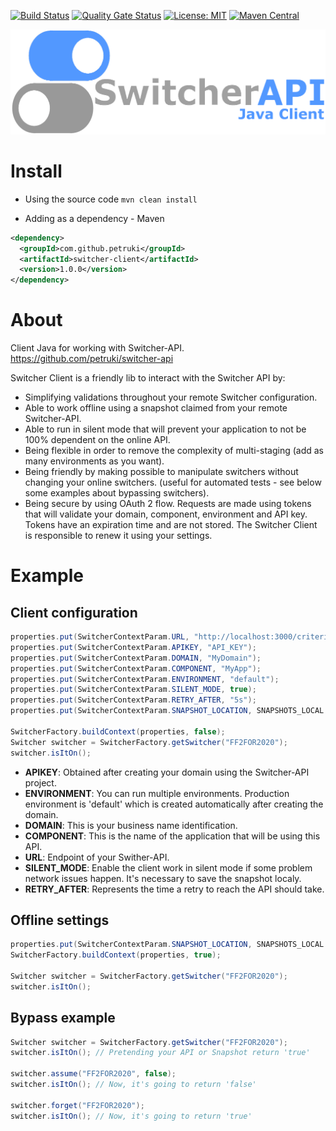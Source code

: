[![Build Status](https://travis-ci.com/petruki/switcher-client.svg?branch=master)](https://travis-ci.com/petruki/switcher-client)
[![Quality Gate Status](https://sonarcloud.io/api/project_badges/measure?project=switcher-client-java&metric=alert_status)](https://sonarcloud.io/dashboard?id=switcher-client-java)
[![License: MIT](https://img.shields.io/badge/License-MIT-yellow.svg)](https://opensource.org/licenses/MIT)
[![Maven Central](https://img.shields.io/maven-central/v/com.github.petruki/switcher-client.svg?label=Maven%20Central)](https://search.maven.org/search?q=g:%22com.github.petruki%22%20AND%20a:%22switcher-client%22)

![Switcher API: Java Client: Cloud-based Feature Flag API](https://github.com/petruki/switcherapi-assets/blob/master/logo/switcherapi_java_client.png)

# Install  
- Using the source code
`mvn clean install`

- Adding as a dependency - Maven
```xml
<dependency>
  <groupId>com.github.petruki</groupId>
  <artifactId>switcher-client</artifactId>
  <version>1.0.0</version>
</dependency>
```	

# About  
Client Java for working with Switcher-API.
https://github.com/petruki/switcher-api

Switcher Client is a friendly lib to interact with the Switcher API by:
- Simplifying validations throughout your remote Switcher configuration.
- Able to work offline using a snapshot claimed from your remote Switcher-API.
- Able to run in silent mode that will prevent your application to not be 100% dependent on the online API.
- Being flexible in order to remove the complexity of multi-staging (add as many environments as you want).
- Being friendly by making possible to manipulate switchers without changing your online switchers. (useful for automated tests - see below some examples about bypassing switchers).
- Being secure by using OAuth 2 flow. Requests are made using tokens that will validate your domain, component, environment and API key.
Tokens have an expiration time and are not stored. The Switcher Client is responsible to renew it using your settings.

# Example
## Client configuration
```java
properties.put(SwitcherContextParam.URL, "http://localhost:3000/criteria");
properties.put(SwitcherContextParam.APIKEY, "API_KEY");
properties.put(SwitcherContextParam.DOMAIN, "MyDomain");
properties.put(SwitcherContextParam.COMPONENT, "MyApp");
properties.put(SwitcherContextParam.ENVIRONMENT, "default");
properties.put(SwitcherContextParam.SILENT_MODE, true);
properties.put(SwitcherContextParam.RETRY_AFTER, "5s");
properties.put(SwitcherContextParam.SNAPSHOT_LOCATION, SNAPSHOTS_LOCAL + "default.json");

SwitcherFactory.buildContext(properties, false);
Switcher switcher = SwitcherFactory.getSwitcher("FF2FOR2020");
switcher.isItOn();
```
- **APIKEY**: Obtained after creating your domain using the Switcher-API project.
- **ENVIRONMENT**: You can run multiple environments. Production environment is 'default' which is created automatically after creating the domain.
- **DOMAIN**: This is your business name identification.
- **COMPONENT**: This is the name of the application that will be using this API.
- **URL**: Endpoint of your Swither-API.
- **SILENT_MODE**: Enable the client work in silent mode if some problem network issues happen. It's necessary to save the snapshot localy.
- **RETRY_AFTER**: Represents the time a retry to reach the API should take.

## Offline settings
```java
properties.put(SwitcherContextParam.SNAPSHOT_LOCATION, SNAPSHOTS_LOCAL + "default.json");
SwitcherFactory.buildContext(properties, true);

Switcher switcher = SwitcherFactory.getSwitcher("FF2FOR2020");
switcher.isItOn();
```

## Bypass example
```java
Switcher switcher = SwitcherFactory.getSwitcher("FF2FOR2020");
switcher.isItOn(); // Pretending your API or Snapshot return 'true'

switcher.assume("FF2FOR2020", false);
switcher.isItOn(); // Now, it's going to return 'false'

switcher.forget("FF2FOR2020");
switcher.isItOn(); // Now, it's going to return 'true'
```